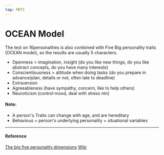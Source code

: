 ```yaml
---
tag: MBTI
---
```


# OCEAN Model

The test on 16personalities is also combined with Five Big personality traits (OCEAN model), so the results are usually 5 characters.

- Openness > imagination, insight (do you like new things, do you like abstract concepts, do you have many interests)
- Conscientiousness > attitude when doing tasks (do you prepare in advance/plan, details or not, often late to deadline)
- Extraversion
- Agreeableness (have sympathy, concern, like to help others)
- Neuroticism (control mood, deal with stress ntn)

#### Note:

- A person's Traits can change with age, and are hereditary
- Behavious = person's underlying personality + situational variables

---

#### Reference
[The big five personality dimensions](https://www.verywellmind.com/the-big-five-personality-dimensions-2795422#:~:text=The%20five%20broad%20personality%20traits,how%20many%20personality%20traits%20exist)
[Wiki](https://en.wikipedia.org/wiki/Big_Five_personality_traits)